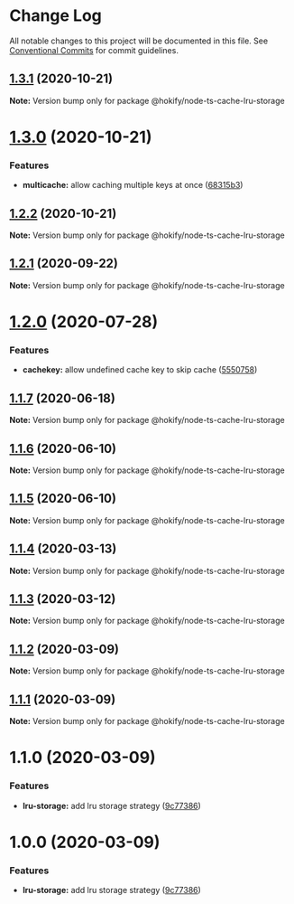 # Change Log

All notable changes to this project will be documented in this file.
See [Conventional Commits](https://conventionalcommits.org) for commit guidelines.

## [1.3.1](https://github.com/hokify/node-ts-cache/compare/@hokify/node-ts-cache-lru-storage@1.3.0...@hokify/node-ts-cache-lru-storage@1.3.1) (2020-10-21)

**Note:** Version bump only for package @hokify/node-ts-cache-lru-storage





# [1.3.0](https://github.com/hokify/node-ts-cache/compare/@hokify/node-ts-cache-lru-storage@1.2.2...@hokify/node-ts-cache-lru-storage@1.3.0) (2020-10-21)


### Features

* **multicache:** allow caching multiple keys at once ([68315b3](https://github.com/hokify/node-ts-cache/commit/68315b3c73f65a62a60ffe5e21921bbd2ea471a6))





## [1.2.2](https://github.com/hokify/node-ts-cache/compare/@hokify/node-ts-cache-lru-storage@1.2.1...@hokify/node-ts-cache-lru-storage@1.2.2) (2020-10-21)

**Note:** Version bump only for package @hokify/node-ts-cache-lru-storage





## [1.2.1](https://github.com/hokify/node-ts-cache/compare/@hokify/node-ts-cache-lru-storage@1.2.0...@hokify/node-ts-cache-lru-storage@1.2.1) (2020-09-22)

**Note:** Version bump only for package @hokify/node-ts-cache-lru-storage





# [1.2.0](https://github.com/hokify/node-ts-cache/compare/@hokify/node-ts-cache-lru-storage@1.1.7...@hokify/node-ts-cache-lru-storage@1.2.0) (2020-07-28)


### Features

* **cachekey:** allow undefined cache key to skip cache ([5550758](https://github.com/hokify/node-ts-cache/commit/555075821c6e581aebb41c76cb6b81fe56724f98))





## [1.1.7](https://github.com/hokify/node-ts-cache/compare/@hokify/node-ts-cache-lru-storage@1.1.6...@hokify/node-ts-cache-lru-storage@1.1.7) (2020-06-18)

**Note:** Version bump only for package @hokify/node-ts-cache-lru-storage





## [1.1.6](https://github.com/hokify/node-ts-cache/compare/@hokify/node-ts-cache-lru-storage@1.1.5...@hokify/node-ts-cache-lru-storage@1.1.6) (2020-06-10)

**Note:** Version bump only for package @hokify/node-ts-cache-lru-storage





## [1.1.5](https://github.com/hokify/node-ts-cache/compare/@hokify/node-ts-cache-lru-storage@1.1.4...@hokify/node-ts-cache-lru-storage@1.1.5) (2020-06-10)

**Note:** Version bump only for package @hokify/node-ts-cache-lru-storage





## [1.1.4](https://github.com/hokify/node-ts-cache/compare/@hokify/node-ts-cache-lru-storage@1.1.3...@hokify/node-ts-cache-lru-storage@1.1.4) (2020-03-13)

**Note:** Version bump only for package @hokify/node-ts-cache-lru-storage





## [1.1.3](https://github.com/hokify/node-ts-cache/compare/@hokify/node-ts-cache-lru-storage@1.1.2...@hokify/node-ts-cache-lru-storage@1.1.3) (2020-03-12)

**Note:** Version bump only for package @hokify/node-ts-cache-lru-storage





## [1.1.2](https://github.com/hokify/node-ts-cache/compare/@hokify/node-ts-cache-lru-storage@1.1.1...@hokify/node-ts-cache-lru-storage@1.1.2) (2020-03-09)

**Note:** Version bump only for package @hokify/node-ts-cache-lru-storage





## [1.1.1](https://github.com/hokify/node-ts-cache/compare/@hokify/node-ts-cache-lru-storage@1.1.0...@hokify/node-ts-cache-lru-storage@1.1.1) (2020-03-09)

**Note:** Version bump only for package @hokify/node-ts-cache-lru-storage





# 1.1.0 (2020-03-09)


### Features

* **lru-storage:** add lru storage strategy ([9c77386](https://github.com/hokify/node-ts-cache/commit/9c77386bba9ca4fd9de409cb69709d6501a807e7))





# 1.0.0 (2020-03-09)


### Features

* **lru-storage:** add lru storage strategy ([9c77386](https://github.com/hokify/node-ts-cache/commit/9c77386bba9ca4fd9de409cb69709d6501a807e7))
